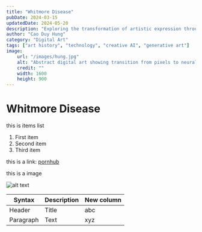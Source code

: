```yaml
---
title: "Whitmore Disease"
pubDate: 2024-03-15
updatedDate: 2024-05-20
description: "Exploring the transformation of artistic expression through digital tools and AI-generated art"
author: "Cao Duy Hung"
category: "Digital Art"
tags: ["art history", "technology", "creative AI", "generative art"]
image:
    url: "/images/hung.jpg"
    alt: "Abstract digital art showing transition from pixels to neural networks"
    credit: ""
    width: 1600
    height: 900
---
```



# Whitmore Disease

this is items list
1. First item
2. Second item
3. Third item

this is a link: [pornhub](https://pornhub.com)


this is a image

![alt text](https://upload.wikimedia.org/wikipedia/commons/thumb/2/2f/Google_2015_logo.svg/800px-Google_2015_logo.svg.png)

| Syntax | Description | New column |
| ----------- | ----------- | ------------- |
| Header | Title | abc |
| Paragraph | Text | xyz|